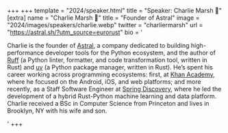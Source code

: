 +++
+++
template = "2024/speaker.html"
title = "Speaker: Charlie Marsh 🦀"
[extra]
  name = "Charlie Marsh 🦀"
  title = "Founder of Astral"
  image = "2024/images/speakers/charlie.webp"
  twitter = "charliermarsh"
  url = "https://astral.sh/?utm_source=eurorust"
  bio = '<p>Charlie is the founder of <a href="https://astral.sh/?utm_source=eurorust" target="_blank" rel="noopener noreferrer">Astral</a>, a company dedicated to building high-performance developer tools for the Python ecosystem, and the author of <a href="https://github.com/astral-sh/ruff" target="_blank" rel="noopener noreferrer">Ruff</a> (a Python linter, formatter, and code transformation tool, written in Rust) and <a href="https://github.com/astral-sh/uv" target="_blank" rel="noopener noreferrer">uv</a> (a Python package manager, written in Rust). He’s spent his career working across programming ecosystems: first, at <a href="https://www.khanacademy.org/" target="_blank" rel="noopener noreferrer">Khan Academy</a>, where he focused on the Android, iOS, and web platforms; and more recently, as a Staff Software Engineer at <a href="https://www.springscience.com/" target="_blank" rel="noopener noreferrer">Spring Discovery</a>, where he led the development of a hybrid Rust-Python machine learning and data platform. Charlie received a BSc in Computer Science from Princeton and lives in Brooklyn, NY with his wife and son.</p>'
+++